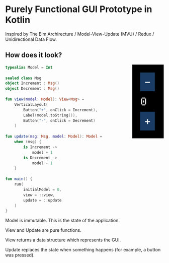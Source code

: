 # Purely Functional GUI Prototype in Kotlin

Inspired by The Elm Archirecture / Model-View-Update (MVU) / Redux / Unidirectional Data Flow.

## How does it look?

<img src="counter.png" align="right" width="100"/>

```kotlin
typealias Model = Int

sealed class Msg
object Increment : Msg()
object Decrement : Msg()

fun view(model: Model): View<Msg> =
    VerticalLayout(
        Button("+", onClick = Increment),
        Label(model.toString()),
        Button("-", onClick = Decrement)
    )

fun update(msg: Msg, model: Model): Model =
    when (msg) {
        is Increment ->
            model + 1
        is Decrement ->
            model - 1
    }

fun main() {
    run(
        initialModel = 0,
        view = ::view,
        update = ::update
    )
}
```

Model is immutable. This is the state of the application.

View and Update are pure functions.

View returns a data structure which represents the GUI.

Update replaces the state when something happens (for example, a button was pressed).
